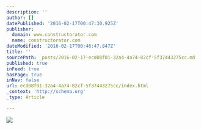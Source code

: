 ```yaml
---
description: ''
author: []
datePublished: '2016-02-17T00:47:30.925Z'
publisher:
  domain: www.constructorator.com
  name: constructorator.com
dateModified: '2016-02-17T00:46:47.847Z'
title: ''
sourcePath: _posts/2016-02-17-ecd08f01-32a4-4a74-82cf-5f37443275cc.md
published: true
inFeed: true
hasPage: true
inNav: false
url: ecd08f01-32a4-4a74-82cf-5f37443275cc/index.html
_context: 'http://schema.org'
_type: Article

---
```

![](http://www.constructorator.com/uploads/2/6/0/5/26059504/6546156_orig.jpg)